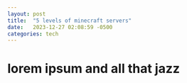 ```yaml
---
layout: post
title:  "5 levels of minecraft servers"
date:   2023-12-27 02:08:59 -0500
categories: tech
---
```

lorem ipsum and all that jazz
===
